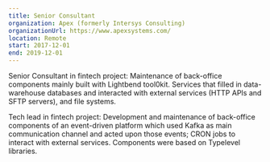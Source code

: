 ```yaml
---
title: Senior Consultant
organization: Apex (formerly Intersys Consulting)
organizationUrl: https://www.apexsystems.com/
location: Remote
start: 2017-12-01
end: 2019-12-01
---
```


Senior Consultant in fintech project: Maintenance of back-office components mainly built with Lightbend tool0kit. Services that filled in data-warehouse databases and interacted with external services (HTTP APIs and SFTP servers), and file systems.

Tech lead in fintech project: Development and maintenance of back-office components of an event-driven platform which used Kafka as main communication channel and acted upon those events; CRON jobs to interact with external services. Components were based on Typelevel libraries.
